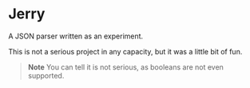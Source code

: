 # Jerry
A JSON parser written as an experiment.

This is not a serious project in any capacity, but
it was a little bit of fun.

> **Note**
> You can tell it is not serious, as booleans
> are not even supported.
